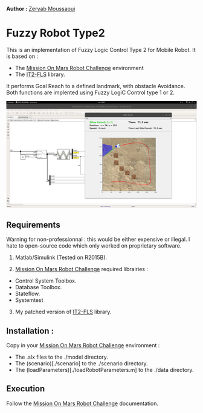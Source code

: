 **Author :** [Zeryab Moussaoui](https://fr.linkedin.com/in/zeryab-moussaoui-9a728029)

# Fuzzy Robot Type2
This is an implementation of Fuzzy Logic Control Type 2 for Mobile Robot.
It is based on : 
* The [Mission On Mars Robot Challenge](https://fr.mathworks.com/academia/student-challenge/mission-on-mars.html) environment 
* The [IT2-FLS](https://github.com/zeryabmoussaoui/type-2-fuzzy-logic-systems-matlab-toolbox) library.

It performs Goal Reach to a defined landmark, with obstacle Avoidance.
Both functions are implented using Fuzzy LogiC Control type 1 or 2.

![](./results/Scenario2_FLC2_90_40_0.png)

## Requirements

Warning for non-professionnal : this would be either expensive or illegal.
I hate to open-source code which only worked on proprietary software.

1. Matlab/Simulink (Tested on R2015B).

2. [Mission On Mars Robot Challenge](https://fr.mathworks.com/academia/student-challenge/mission-on-mars.html) required librairies :
* Control System Toolbox.
* Database Toolbox.
* Stateflow. 
* Systemtest

3. My patched version of [IT2-FLS](https://github.com/zeryabmoussaoui/type-2-fuzzy-logic-systems-matlab-toolbox) library.

## Installation :

Copy in your [Mission On Mars Robot Challenge](https://fr.mathworks.com/academia/student-challenge/mission-on-mars.html) environment :
* The .slx files to the ./model directory.
* The (scenario)[./scenario] to the ./scenario directory.
* The (loadParameters)[./loadRobotParameters.m] to the ./data directory.

## Execution

Follow the [Mission On Mars Robot Challenge](https://fr.mathworks.com/content/dam/mathworks/mathworks-dot-com/academia/student-challenge/mission-on-mars/Competition_Mission_On_Mars_Robot_Challenge_2016_English.pdf) documentation.


